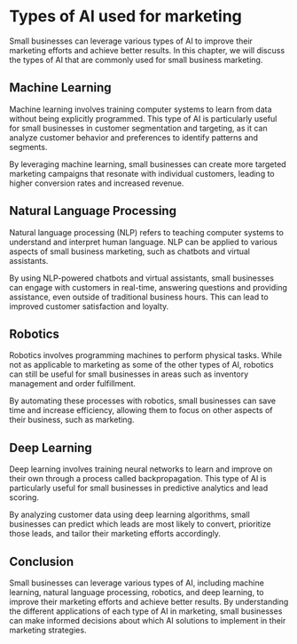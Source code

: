 Types of AI used for marketing
========================================================================================

Small businesses can leverage various types of AI to improve their marketing efforts and achieve better results. In this chapter, we will discuss the types of AI that are commonly used for small business marketing.

Machine Learning
----------------

Machine learning involves training computer systems to learn from data without being explicitly programmed. This type of AI is particularly useful for small businesses in customer segmentation and targeting, as it can analyze customer behavior and preferences to identify patterns and segments.

By leveraging machine learning, small businesses can create more targeted marketing campaigns that resonate with individual customers, leading to higher conversion rates and increased revenue.

Natural Language Processing
---------------------------

Natural language processing (NLP) refers to teaching computer systems to understand and interpret human language. NLP can be applied to various aspects of small business marketing, such as chatbots and virtual assistants.

By using NLP-powered chatbots and virtual assistants, small businesses can engage with customers in real-time, answering questions and providing assistance, even outside of traditional business hours. This can lead to improved customer satisfaction and loyalty.

Robotics
--------

Robotics involves programming machines to perform physical tasks. While not as applicable to marketing as some of the other types of AI, robotics can still be useful for small businesses in areas such as inventory management and order fulfillment.

By automating these processes with robotics, small businesses can save time and increase efficiency, allowing them to focus on other aspects of their business, such as marketing.

Deep Learning
-------------

Deep learning involves training neural networks to learn and improve on their own through a process called backpropagation. This type of AI is particularly useful for small businesses in predictive analytics and lead scoring.

By analyzing customer data using deep learning algorithms, small businesses can predict which leads are most likely to convert, prioritize those leads, and tailor their marketing efforts accordingly.

Conclusion
----------

Small businesses can leverage various types of AI, including machine learning, natural language processing, robotics, and deep learning, to improve their marketing efforts and achieve better results. By understanding the different applications of each type of AI in marketing, small businesses can make informed decisions about which AI solutions to implement in their marketing strategies.
